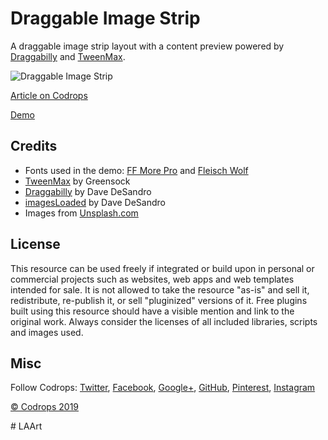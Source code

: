 # Draggable Image Strip

A draggable image strip layout with a content preview powered by [Draggabilly](https://draggabilly.desandro.com/) and [TweenMax](https://greensock.com/tweenmax).

![Draggable Image Strip](https://tympanus.net/codrops/wp-content/uploads/2019/06/DraggableImageStrip.jpg)

[Article on Codrops](https://tympanus.net/codrops/?p=40863)

[Demo](https://tympanus.net/Development/DraggableImageStrip/)

## Credits

*   Fonts used in the demo: [FF More Pro](https://fonts.adobe.com/fonts/ff-more) and [Fleisch Wolf](https://fonts.adobe.com/fonts/fleisch)
*   [TweenMax](https://greensock.com/tweenmax) by Greensock
*   [Draggabilly](https://draggabilly.desandro.com/) by Dave DeSandro
*   [imagesLoaded](https://imagesloaded.desandro.com/) by Dave DeSandro
*   Images from [Unsplash.com](https://unsplash.com/)

## License
This resource can be used freely if integrated or build upon in personal or commercial projects such as websites, web apps and web templates intended for sale. It is not allowed to take the resource "as-is" and sell it, redistribute, re-publish it, or sell "pluginized" versions of it. Free plugins built using this resource should have a visible mention and link to the original work. Always consider the licenses of all included libraries, scripts and images used.

## Misc

Follow Codrops: [Twitter](http://www.twitter.com/codrops), [Facebook](http://www.facebook.com/codrops), [Google+](https://plus.google.com/101095823814290637419), [GitHub](https://github.com/codrops), [Pinterest](http://www.pinterest.com/codrops/), [Instagram](https://www.instagram.com/codropsss/)


[© Codrops 2019](http://www.codrops.com)





#   L A A r t  
 
